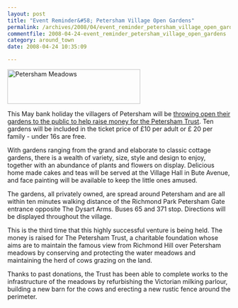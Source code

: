 ```yaml
---
layout: post
title: "Event Reminder&#58; Petersham Village Open Gardens"
permalink: /archives/2008/04/event_reminder_petersham_village_open_gardens.html
commentfile: 2008-04-24-event_reminder_petersham_village_open_gardens
category: around_town
date: 2008-04-24 10:35:09

---
```


<a href="/assets/images/2008/petersham_meadows.jpg" title="See larger version of - Petersham Meadows"><img src="/assets/images/2008/petersham_meadows_thumb.jpg" width="300" height="78" alt="Petersham Meadows" class="photo right" /></a>

This May bank holiday the villagers of Petersham will be [throwing open their gardens to the public to help raise money for the Petersham Trust](/event/tour/200705141810). Ten gardens will be included in the ticket price of £10 per adult or £ 20 per family - under 16s are free.

With gardens ranging from the grand and elaborate to classic cottage gardens, there is a wealth of variety, size, style and design to enjoy, together with an abundance of plants and flowers on display. Delicious home made cakes and teas will be served at the Village Hall in Bute Avenue, and face painting will be available to keep the little ones amused.

The gardens, all privately owned, are spread around Petersham and are all within ten minutes walking distance of the Richmond Park Petersham Gate entrance opposite The Dysart Arms. Buses 65 and 371 stop. Directions will be displayed throughout the village.

This is the third time that this highly successful venture is being held. The money is raised for The Petersham Trust, a charitable foundation whose aims are to maintain the famous view from Richmond Hill over Petersham meadows by conserving and protecting the water meadows and maintaining the herd of cows grazing on the land.

Thanks to past donations, the Trust has been able to complete works to the infrastructure of the meadows by refurbishing the Victorian milking parlour, building a new barn for the cows and erecting a new rustic fence around the perimeter.
